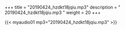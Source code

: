 +++
title = "20190424_hzdkt18jqiu.mp3"
description = " 20190424_hzdkt18jqiu.mp3 "
weight = 20
+++

{{< myaudio01 mp3="20190424_hzdkt18jqiu.mp3" >}}

